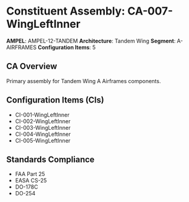 # Constituent Assembly: CA-007-WingLeftInner

**AMPEL**: AMPEL-12-TANDEM
**Architecture**: Tandem Wing
**Segment**: A-AIRFRAMES
**Configuration Items**: 5

## CA Overview
Primary assembly for Tandem Wing A Airframes components.

## Configuration Items (CIs)
- CI-001-WingLeftInner
- CI-002-WingLeftInner
- CI-003-WingLeftInner
- CI-004-WingLeftInner
- CI-005-WingLeftInner

## Standards Compliance
- FAA Part 25
- EASA CS-25
- DO-178C
- DO-254
